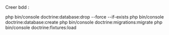 Creer bdd :

php bin/console doctrine:database:drop --force --if-exists
php bin/console doctrine:database:create
php bin/console doctrine:migrations:migrate
php bin/console doctrine:fixtures:load
